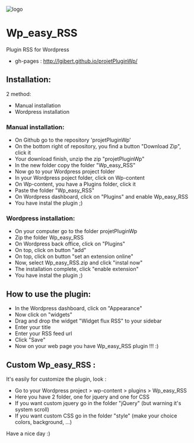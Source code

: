![logo](https://scontent-fra.xx.fbcdn.net/hphotos-xap1/v/t1.0-9/11226904_940385329316425_5477830414844920737_n.jpg?oh=0d2403f76431b139277f4a8b42ed3087&oe=5600B2F5) 
# Wp_easy_RSS
Plugin RSS for Wordpress

* gh-pages : http://lgibert.github.io/projetPluginWp/

Installation:
-------------

2 method:
* Manual installation
* Wordpress installation

### Manual installation:

* On Github go to the repository 'projetPluginWp'
* On the bottom right of repository, you find a button "Download Zip", click it
* Your download finish, unzip the zip "projetPluginWp"
* In the new folder copy the folder "Wp_easy_RSS"
* Now go to your Wordpress project folder
* In your Wordpress poject folder, click on Wp-content
* On Wp-content, you have a Plugins folder, click it
* Paste the folder "Wp_easy_RSS"
* On Wordpress dashboard, click on "Plugins" and enable Wp_easy_RSS
* You have instal the plugin ;)

### Wordpress installation:

* On your computer go to the folder projetPluginWp
* Zip the folder Wp_easy_RSS
* On Wordpress back office, click on "Plugins"
* On top, click on button "add"
* On top, click on button "set an extension online"
* Now, select Wp_easy_RSS.zip and click "instal now"
* The installation complete, click "enable extension"
* You have instal the plugin ;)

How to use the plugin:
----------------------

* In the Wordpress dashboard, click on "Appearance"
* Now click on "widgets"
* Drag and drop the widget "Widget flux RSS" to your sidebar
* Enter your title
* Enter your RSS feed url
* Click "Save"
* Now on your web page you have Wp_easy_RSS plugin !!! :)

Custom Wp_easy_RSS :
--------------------

It's easily for customize the plugin, look :

* Go to your Wordpress project > wp-content > plugins > Wp_easy_RSS
* Here you have 2 folder, one for jquery and one for CSS
* If you want custom jquery go in the folder "jQuery" (but warning it's system scroll)
* If you want custom CSS go in the folder "style" (make your choice colors, background, ...)


Have a nice day :)






